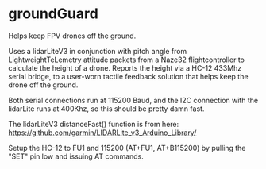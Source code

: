 # groundGuard
Helps keep FPV drones off the ground.

Uses a lidarLiteV3 in conjunction with pitch angle from LightweightTeLemetry attitude packets from a Naze32 flightcontroller to calculate the height of a drone.
Reports the height via a HC-12 433Mhz serial bridge, to a user-worn tactile feedback solution that helps keep the drone off the ground.

Both serial connections run at 115200 Baud, and the I2C connection with the lidarLite runs at 400Khz, so this should be pretty damn fast.

The lidarLiteV3 distanceFast() function is from here: https://github.com/garmin/LIDARLite_v3_Arduino_Library/

Setup the HC-12 to FU1 and 115200 (AT+FU1, AT+B115200) by pulling the "SET" pin low and issuing AT commands.